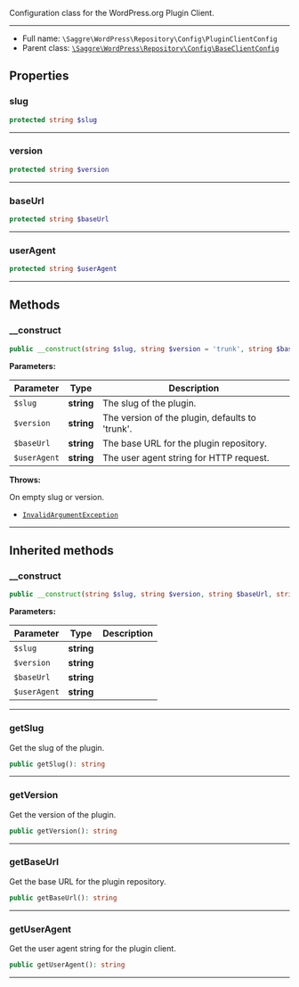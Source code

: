 
Configuration class for the WordPress.org Plugin Client.

***

* Full name: `\Saggre\WordPress\Repository\Config\PluginClientConfig`
* Parent class: [`\Saggre\WordPress\Repository\Config\BaseClientConfig`](./BaseClientConfig)

## Properties

### slug

```php
protected string $slug
```

***

### version

```php
protected string $version
```

***

### baseUrl

```php
protected string $baseUrl
```

***

### userAgent

```php
protected string $userAgent
```

***

## Methods

### __construct

```php
public __construct(string $slug, string $version = 'trunk', string $baseUrl = 'https://plugins.svn.wordpress.org', string $userAgent = 'wordpress-org-repository-php-wrapper/' . PluginClient::CLIENT_VERSION): mixed
```

**Parameters:**

| Parameter    | Type       | Description                                     |
|--------------|------------|-------------------------------------------------|
| `$slug`      | **string** | The slug of the plugin.                         |
| `$version`   | **string** | The version of the plugin, defaults to 'trunk'. |
| `$baseUrl`   | **string** | The base URL for the plugin repository.         |
| `$userAgent` | **string** | The user agent string for HTTP request.         |

**Throws:**

On empty slug or version.
- [`InvalidArgumentException`](../../../../InvalidArgumentException)

***

## Inherited methods

### __construct

```php
public __construct(string $slug, string $version, string $baseUrl, string $userAgent): mixed
```

**Parameters:**

| Parameter    | Type       | Description |
|--------------|------------|-------------|
| `$slug`      | **string** |             |
| `$version`   | **string** |             |
| `$baseUrl`   | **string** |             |
| `$userAgent` | **string** |             |

***

### getSlug

Get the slug of the plugin.

```php
public getSlug(): string
```

***

### getVersion

Get the version of the plugin.

```php
public getVersion(): string
```

***

### getBaseUrl

Get the base URL for the plugin repository.

```php
public getBaseUrl(): string
```

***

### getUserAgent

Get the user agent string for the plugin client.

```php
public getUserAgent(): string
```

***
